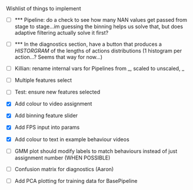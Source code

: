Wishlist of things to implement

- [ ] *** Pipeline: do a check to see how many NAN values get passed from stage to stage...im guessing the binning helps us solve that, but does adaptive filtering actually solve it first?
- [ ] *** In the diagnostics section, have a button that produces a *HISTORGRAM* of the lengths of actions distributions (1 histogram per action...? Seems that way for now...)
- [ ] Killian: rename internal vars for Pipelines from _, scaled to unscaled, _
- [ ] Multiple features select
- [ ] Test: ensure new features selected
- [x] Add colour to video assignment
- [x] Add binning feature slider
- [x] Add FPS input into params
- [x] Add colour to text in example behaviour videos
- [ ] GMM plot should modify labels to match behaviours instead of just assignment number (WHEN POSSIBLE)
- [ ] Confusion matrix for diagnostics (Aaron)
- [ ] Add PCA plotting for training data for BasePipeline




